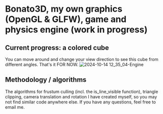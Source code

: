 # Bonato3D, my own graphics (OpenGL & GLFW), game and physics engine (work in progress)

## Current progress: a colored cube
You can move around and change your view direction to see this cube from different angles. That's it FOR NOW.
![2024-10-14 12_35_04-Engine](https://github.com/user-attachments/assets/702883d7-c71b-4198-ac41-bd594505b604)


## Methodology / algorithms
The algorithms for frustum culling (incl. the is_line_visible function), triangle clipping, camera translation and rotation I have created myself, 
so you may not find similar code anywhere else. If you have any questions, feel free to email me.
